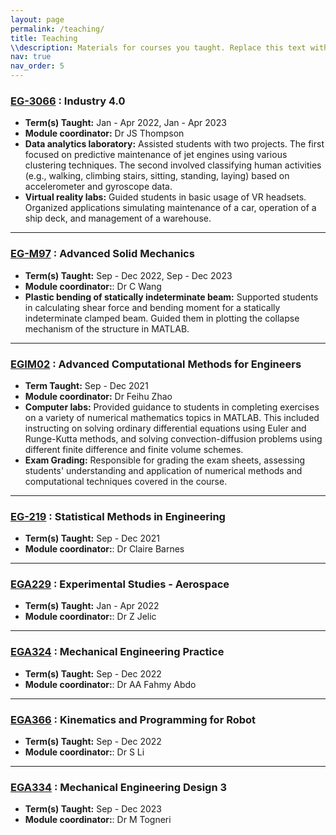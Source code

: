 ```yaml
---
layout: page
permalink: /teaching/
title: Teaching
\\description: Materials for courses you taught. Replace this text with your description.
nav: true
nav_order: 5
---
```


### [EG-3066](https://intranet.swan.ac.uk/catalogue/default.asp?type=moddetail&dept=any&mod=EG-3066&ayr=22/23&psl=TB2&detailOnly=false) : Industry 4.0
  * **Term(s) Taught:** Jan - Apr 2022, Jan - Apr 2023
  * **Module coordinator:** Dr JS Thompson
  * **Data analytics laboratory:** Assisted students with two projects. The first focused on predictive maintenance of jet engines using various clustering techniques. The second involved classifying human activities (e.g., walking, climbing stairs, sitting, standing, laying) based on accelerometer and gyroscope data.
  * **Virtual reality labs:**  Guided students in basic usage of VR headsets. Organized applications simulating maintenance of a car, operation of a ship deck, and management of a warehouse.
      
---

### [EG-M97](https://intranet.swan.ac.uk/catalogue/default.asp?type=moddetail&dept=any&mod=EG-M97&ayr=22/23&psl=TB1&detailOnly=false) : Advanced Solid Mechanics
  * **Term(s) Taught:** Sep - Dec 2022, Sep - Dec 2023
  * **Module coordinator:**: Dr C Wang
  * **Plastic bending of statically indeterminate beam:** Supported students in calculating shear force and bending moment for a statically indeterminate clamped beam. Guided them in plotting the collapse mechanism of the structure in MATLAB.

---

### [EGIM02](https://intranet.swan.ac.uk/catalogue/default.asp?type=moddetail&dept=any&mod=EGIM02&ayr=21%2F22&psl=TB1&detailOnly=false) : Advanced Computational Methods for Engineers
  * **Term Taught:** Sep - Dec 2021
  * **Module coordinator:** Dr Feihu Zhao
  * **Computer labs:** Provided guidance to students in completing exercises on a variety of numerical mathematics topics in MATLAB. This included instructing on solving ordinary differential equations using Euler and Runge-Kutta methods, and solving convection-diffusion problems using different finite difference and finite volume schemes.
  * **Exam Grading:** Responsible for grading the exam sheets, assessing students' understanding and application of numerical methods and computational techniques covered in the course.

---

### [EG-219](https://intranet.swan.ac.uk/catalogue/default.asp?type=moddetail&dept=any&mod=EG-219&ayr=21%2F22&psl=TB1&detailOnly=false) : Statistical Methods in Engineering
  * **Term(s) Taught:** Sep - Dec 2021
  * **Module coordinator:**: Dr Claire Barnes

---

### [EGA229](https://intranet.swan.ac.uk/catalogue/default.asp?type=moddetail&dept=any&mod=EGA229&ayr=22/23&psl=TB1%2B2&detailOnly=false) : Experimental Studies - Aerospace
  * **Term(s) Taught:** Jan - Apr 2022
  * **Module coordinator:**: Dr Z Jelic

---

### [EGA324](https://intranet.swan.ac.uk/catalogue/default.asp?type=moddetail&dept=any&mod=EGA324&ayr=23/24&psl=TB1%2B2&detailOnly=false) : Mechanical Engineering Practice
  * **Term(s) Taught:** Sep - Dec 2022
  * **Module coordinator:**: Dr AA Fahmy Abdo

---

### [EGA366](https://intranet.swan.ac.uk/catalogue/default.asp?type=moddetail&dept=any&mod=EG-3066&ayr=22/23&psl=TB2&detailOnly=false) : Kinematics and Programming for Robot
  * **Term(s) Taught:** Sep - Dec 2022
  * **Module coordinator:**: Dr S Li

---

### [EGA334](https://intranet.swan.ac.uk/catalogue/default.asp?type=moddetail&dept=any&mod=EGA334&ayr=23/24&psl=TB1&detailOnly=false) : Mechanical Engineering Design 3
  * **Term(s) Taught:** Sep - Dec 2023
  * **Module coordinator:**: Dr M Togneri
